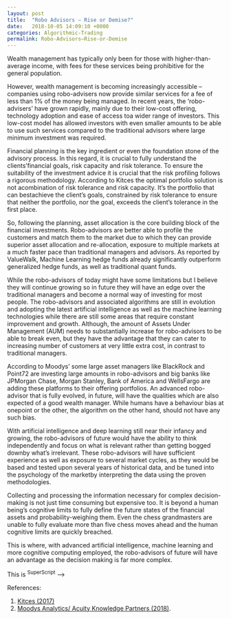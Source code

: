 ```yaml
---
layout: post
title:  "Robo Advisors – Rise or Demise?"
date:   2018-10-05 14:09:10 +0000
categories: Algorithmic-Trading
permalink: Robo-Advisors–Rise-or-Demise
---
```

Wealth management has typically only been for those with higher-than-average income, with fees for these services being prohibitive for the general population.
  
However, wealth management is becoming increasingly accessible – companies using robo-advisers now provide similar services for a fee of less than 1% of the money being managed. In recent years, the ‘robo-advisers’ have grown rapidly, mainly due to their low-cost offering, technology adoption and ease of access toa wider range of investors. This low-cost model has allowed investors with even smaller amounts to be able to use such services compared to the traditional advisors where large minimum investment was required. <!--more-->
  
Financial planning is the key ingredient or even the foundation stone of the advisory process. In this regard, it is crucial to fully understand the clients’financial goals, risk capacity and risk tolerance. To ensure the suitability of the investment advice it is crucial that the risk profiling follows a rigorous methodology. According to Kitces the optimal portfolio solution is not acombination of risk tolerance and risk capacity. It’s the portfolio that can bestachieve the client’s goals, constrained by risk tolerance to ensure that neither the portfolio, nor the goal, exceeds the client’s tolerance in the first place.

So, following the planning, asset allocation is the core building block of the financial investments. Robo-advisors are better able to profile the customers and match them to the market due to which they can provide superior asset allocation and re-allocation, exposure to multiple markets at a much faster pace than traditional managers and advisors. As reported by ValueWalk, Machine Learning hedge funds already significantly outperform generalized hedge funds, as well as traditional quant funds.

While the robo-advisors of today might have some limitations but I believe they will continue growing so in future they will have an edge over the traditional managers and become a normal way of investing for most people. The robo-advisors and associated algorithms are still in evolution and adopting the latest artificial intelligence as well as the machine learning technologies while there are still some areas that require constant improvement and growth. Although, the amount of Assets Under Management (AUM) needs to substantially increase for robo-advisors to be able to break even, but they have the advantage that they can cater to increasing number of customers at very little extra cost, in contrast to traditional managers.

According to Moodys’ some large asset managers like BlackRock and Point72 are investing large amounts in robo-advisors and big banks like JPMorgan Chase, Morgan Stanley, Bank of America and WellsFargo are adding these platforms to their offering portfolios. An advanced robo-advisor that is fully evolved, in future, will have the qualities which are also expected of a good wealth manager. While humans have a behaviour bias at onepoint or the other, the algorithm on the other hand, should not have any such bias.

With artificial intelligence and deep learning still near their infancy and growing, the robo-advisors of future would have the ability to think independently and focus on what is relevant rather than getting bogged downby what’s irrelevant. These robo-advisors will have sufficient experience as well as exposure to several market cycles, as they would be based and tested upon several years of historical data, and be tuned into the psychology of the marketby interpreting the data using the proven methodologies.

Collecting and processing the information necessary for complex decision-making is not just time consuming but expensive too. It is beyond a human being’s cognitive limits to fully define the future states of the financial assets and probability-weighing them. Even the chess grandmasters are unable to fully evaluate more than five chess moves ahead and the human cognitive limits are quickly breached. 

This is where, with advanced artificial intelligence, machine learning and more cognitive computing employed, the robo-advisors of future will have an advantage as the decision making is far more complex.
<!-->
This is <sup>SuperScript</sup>  
-->

References:
1. [Kitces (2017)][Separating-Risk-Tolerance-From-Risk-Capacity] 
2. [Moodys Analytics/ Acuity Knowledge Partners (2018)][Robo-advisors-A-Buzzword-or-Future-of-Investing]. 

[Separating-Risk-Tolerance-From-Risk-Capacity]: https://www.kitces.com/blog/separating-risk-tolerance-from-risk-capacity-just-because-you-can-afford-to-take-risk-doesnt-mean-you-should/
[Robo-advisors-A-Buzzword-or-Future-of-Investing]:   https://www.acuitykp.com/blog/robo-advisors-a-buzzword-or-the-future-of-investing/
